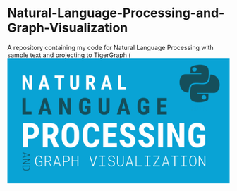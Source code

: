 # Natural-Language-Processing-and-Graph-Visualization
A repository containing my code for Natural Language Processing with sample text and projecting to TigerGraph
([![Link to my vid](https://github.com/armaanpriyadarshan/Natural-Language-Processing-and-Graph-Visualization/blob/main/doc/vid_thumbnail.png)](https://youtu.be/uOc1lt-oWmo)
